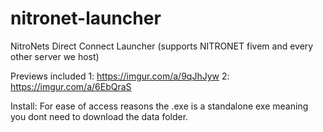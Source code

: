 # nitronet-launcher
NitroNets Direct Connect Launcher (supports NITRONET fivem and every other server we host)

Previews included
1: https://imgur.com/a/9qJhJyw
2: https://imgur.com/a/6EbQraS

Install: For ease of access reasons the .exe is a standalone exe meaning you dont need to download the data folder.
